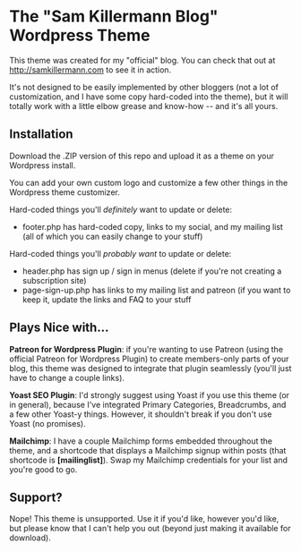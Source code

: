 # The "Sam Killermann Blog" Wordpress Theme

This theme was created for my "official" blog. You can check that out at http://samkillermann.com to see it in action.

It's not designed to be easily implemented by other bloggers (not a lot of customization, and I have some copy hard-coded into the theme), but it will totally work with a little elbow grease and know-how -- and it's all yours.

## Installation

Download the .ZIP version of this repo and upload it as a theme on your Wordpress install.

You can add your own custom logo and customize a few other things in the Wordpress theme customizer.

Hard-coded things you'll _definitely_ want to update or delete:
- footer.php has hard-coded copy, links to my social, and my mailing list (all of which you can easily change to your stuff)

Hard-coded things you'll _probably want_ to update or delete:
- header.php has sign up / sign in menus (delete if you're not creating a subscription site)
- page-sign-up.php has links to my mailing list and patreon (if you want to keep it, update the links and FAQ to your stuff

## Plays Nice with...

__Patreon for Wordpress Plugin__: if you're wanting to use Patreon (using the official Patreon for Wordpress Plugin) to create members-only parts of your blog, this theme was designed to integrate that plugin seamlessly (you'll just have to change a couple links).

__Yoast SEO Plugin__: I'd strongly suggest using Yoast if you use this theme (or in general), because I've integrated Primary Categories, Breadcrumbs, and a few other Yoast-y things. However, it shouldn't break if you don't use Yoast (no promises).

__Mailchimp__: I have a couple Mailchimp forms embedded throughout the theme, and a shortcode that displays a Mailchimp signup within posts (that shortcode is <strong>[mailinglist]</strong>). Swap my Mailchimp credentials for your list and you're good to go.

## Support?

Nope! This theme is unsupported. Use it if you'd like, however you'd like, but please know that I can't help you out (beyond just making it available for download).
